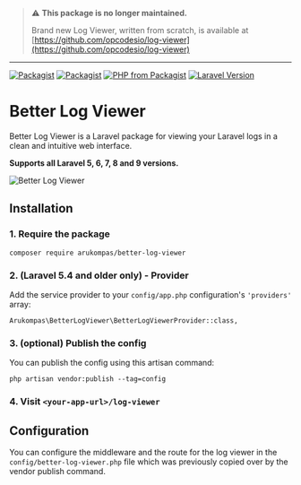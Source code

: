 > :warning: **This package is no longer maintained.**
> 
> Brand new Log Viewer, written from scratch, is available at [https://github.com/opcodesio/log-viewer](https://github.com/opcodesio/log-viewer)

---

[![Packagist](https://img.shields.io/packagist/v/arukompas/better-log-viewer.svg)](https://packagist.org/packages/arukompas/better-log-viewer)
[![Packagist](https://img.shields.io/packagist/dm/arukompas/better-log-viewer.svg)](https://packagist.org/packages/arukompas/better-log-viewer)
[![PHP from Packagist](https://img.shields.io/packagist/php-v/arukompas/better-log-viewer.svg)](https://packagist.org/packages/arukompas/better-log-viewer)
[![Laravel Version](https://img.shields.io/badge/Laravel-5.x,%206.x,%207.x,%208.x,%209.x-brightgreen.svg)](https://packagist.org/packages/arukompas/better-log-viewer)


# Better Log Viewer

Better Log Viewer is a Laravel package for viewing your Laravel logs in a clean and intuitive web interface.

**Supports all Laravel 5, 6, 7, 8 and 9 versions.**


![Better Log Viewer](better-log-viewer.png)


## Installation

### 1. Require the package

```
composer require arukompas/better-log-viewer
```

### 2. (Laravel 5.4 and older only) - Provider

Add the service provider to your `config/app.php` configuration's `'providers'` array:

```
Arukompas\BetterLogViewer\BetterLogViewerProvider::class,
```

### 3. (optional) Publish the config

You can publish the config using this artisan command:
```
php artisan vendor:publish --tag=config
```

### 4. Visit `<your-app-url>/log-viewer`

## Configuration

You can configure the middleware and the route for the log viewer in the `config/better-log-viewer.php` file which was previously copied over by the vendor publish command.
